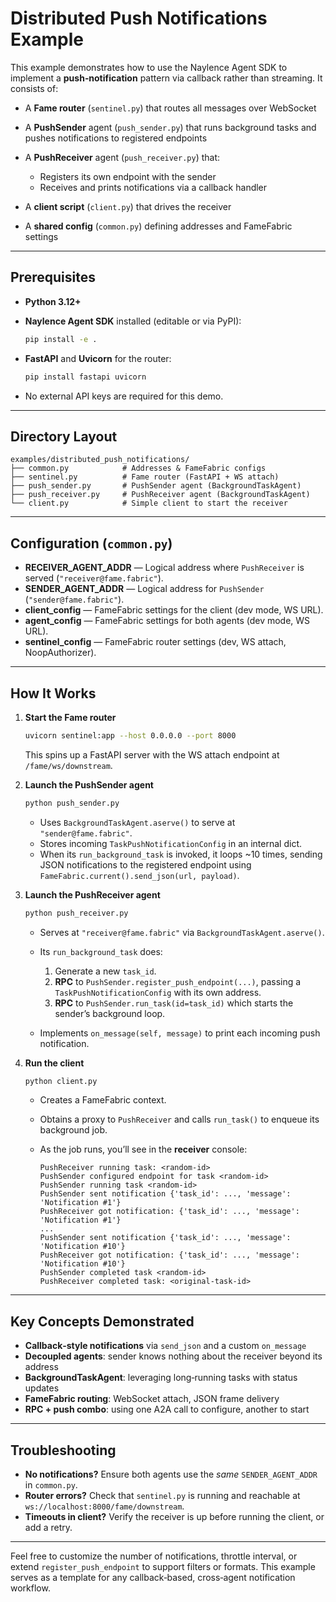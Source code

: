 # Distributed Push Notifications Example

This example demonstrates how to use the Naylence Agent SDK to implement a **push‑notification** pattern via callback rather than streaming. It consists of:

* A **Fame router** (`sentinel.py`) that routes all messages over WebSocket
* A **PushSender** agent (`push_sender.py`) that runs background tasks and pushes notifications to registered endpoints
* A **PushReceiver** agent (`push_receiver.py`) that:

  * Registers its own endpoint with the sender
  * Receives and prints notifications via a callback handler
* A **client script** (`client.py`) that drives the receiver
* A **shared config** (`common.py`) defining addresses and FameFabric settings

---

## Prerequisites

* **Python 3.12+**
* **Naylence Agent SDK** installed (editable or via PyPI):

  ```bash
  pip install -e .
  ```
* **FastAPI** and **Uvicorn** for the router:

  ```bash
  pip install fastapi uvicorn
  ```
* No external API keys are required for this demo.

---

## Directory Layout

```
examples/distributed_push_notifications/
├── common.py            # Addresses & FameFabric configs
├── sentinel.py          # Fame router (FastAPI + WS attach)
├── push_sender.py       # PushSender agent (BackgroundTaskAgent)
├── push_receiver.py     # PushReceiver agent (BackgroundTaskAgent)
└── client.py            # Simple client to start the receiver
```

---

## Configuration (`common.py`)

* **RECEIVER\_AGENT\_ADDR** — Logical address where `PushReceiver` is served (`"receiver@fame.fabric"`).
* **SENDER\_AGENT\_ADDR** — Logical address for `PushSender` (`"sender@fame.fabric"`).
* **client\_config** — FameFabric settings for the client (dev mode, WS URL).
* **agent\_config** — FameFabric settings for both agents (dev mode, WS URL).
* **sentinel\_config** — FameFabric router settings (dev, WS attach, NoopAuthorizer).

---

## How It Works

1. **Start the Fame router**

   ```bash
   uvicorn sentinel:app --host 0.0.0.0 --port 8000
   ```

   This spins up a FastAPI server with the WS attach endpoint at `/fame/ws/downstream`.

2. **Launch the PushSender agent**

   ```bash
   python push_sender.py
   ```

   * Uses `BackgroundTaskAgent.aserve()` to serve at `"sender@fame.fabric"`.
   * Stores incoming `TaskPushNotificationConfig` in an internal dict.
   * When its `run_background_task` is invoked, it loops \~10 times, sending JSON notifications to the registered endpoint using `FameFabric.current().send_json(url, payload)`.

3. **Launch the PushReceiver agent**

   ```bash
   python push_receiver.py
   ```

   * Serves at `"receiver@fame.fabric"` via `BackgroundTaskAgent.aserve()`.
   * Its `run_background_task` does:

     1. Generate a new `task_id`.
     2. **RPC** to `PushSender.register_push_endpoint(...)`, passing a `TaskPushNotificationConfig` with its own address.
     3. **RPC** to `PushSender.run_task(id=task_id)` which starts the sender’s background loop.
   * Implements `on_message(self, message)` to print each incoming push notification.

4. **Run the client**

   ```bash
   python client.py
   ```

   * Creates a FameFabric context.
   * Obtains a proxy to `PushReceiver` and calls `run_task()` to enqueue its background job.
   * As the job runs, you’ll see in the **receiver** console:

     ```text
     PushReceiver running task: <random-id>
     PushSender configured endpoint for task <random-id>
     PushSender running task <random-id>
     PushSender sent notification {'task_id': ..., 'message': 'Notification #1'}
     PushReceiver got notification: {'task_id': ..., 'message': 'Notification #1'}
     ...
     PushSender sent notification {'task_id': ..., 'message': 'Notification #10'}
     PushReceiver got notification: {'task_id': ..., 'message': 'Notification #10'}
     PushSender completed task <random-id>
     PushReceiver completed task: <original-task-id>
     ```

---

## Key Concepts Demonstrated

* **Callback‐style notifications** via `send_json` and a custom `on_message`
* **Decoupled agents**: sender knows nothing about the receiver beyond its address
* **BackgroundTaskAgent**: leveraging long‐running tasks with status updates
* **FameFabric routing**: WebSocket attach, JSON frame delivery
* **RPC + push combo**: using one A2A call to configure, another to start

---

## Troubleshooting

* **No notifications?** Ensure both agents use the *same* `SENDER_AGENT_ADDR` in `common.py`.
* **Router errors?** Check that `sentinel.py` is running and reachable at `ws://localhost:8000/fame/downstream`.
* **Timeouts in client?** Verify the receiver is up before running the client, or add a retry.

---

Feel free to customize the number of notifications, throttle interval, or extend `register_push_endpoint` to support filters or formats. This example serves as a template for any callback‐based, cross‐agent notification workflow.
